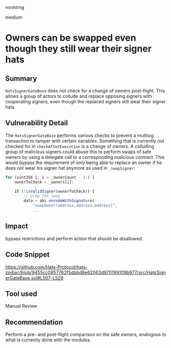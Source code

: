minhtrng

medium

# Owners can be swapped even though they still wear their signer hats

## Summary

`HatsSignerGateBase` does not check for a change of owners post-flight. This allows a group of actors to collude and replace opposing signers with cooperating signers, even though the replaced signers still wear their signer hats.

## Vulnerability Detail

The `HatsSignerGateBase` performs various checks to prevent a multisig transaction to tamper with certain variables. Something that is currently not checked for in `checkAfterExecution` is a change of owners. A colluding group of malicious signers could abuse this to perform swaps of safe owners by using a delegate call to a corresponding malicious contract. This would bypass the requirement of only being able to replace an owner if he does not wear his signer hat anymore as used in `_swapSigner`:

```js
for (uint256 i; i < _ownerCount - 1;) {
    ownerToCheck = _owners[i];

    if (!isValidSigner(ownerToCheck)) {
        // prep the swap
        data = abi.encodeWithSignature(
            "swapOwner(address,address,address)",
            ...
```

## Impact

bypass restrictions and perform action that should be disallowed.

## Code Snippet

https://github.com/Hats-Protocol/hats-zodiac/blob/9455cc0957762f5dbbd8e62063d970199109b977/src/HatsSignerGateBase.sol#L507-L529

## Tool used

Manual Review

## Recommendation

Perform a pre- and post-flight comparison on the safe owners, analogous to what is currently done with the modules.